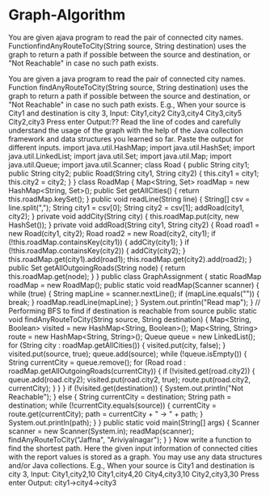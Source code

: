 # Graph-Algorithm
You    are    given ajava    program    to    read    the    pair    of    connected    city    names.    FunctionfindAnyRouteToCity(String source, String destination) uses the graph to return a path if possible between the source and destination, or "Not Reachable" in case no such path exists.

You are given a java program to read the pair of connected city names. Function
findAnyRouteToCity(String source, String destination) uses the graph to return a path if possible between
the source and destination, or "Not Reachable" in case no such path exists.
E.g.,
When your source is City1 and destination is city 3,
Input:
City1,city2
City3,city4
City3,city5
City2,city3
Press enter
Output:??
Read the line of codes and carefully understand the usage of the graph with the help of the Java
collection framework and data structures you learned so far. Paste the output for different inputs.
import java.util.HashMap;
import java.util.HashSet;
import java.util.LinkedList;
import java.util.Set;
import java.util.Map;
import java.util.Queue;
import java.util.Scanner;
class Road {
public String city1;
public String city2;
public Road(String city1, String city2) {
this.city1 = city1;
this.city2 = city2;
}
}
class RoadMap {
Map<String, Set<Road>> roadMap = new HashMap<String, Set<Road>>();
public Set<String> getAllCities() {
return this.roadMap.keySet();
}
public void readLine(String line) {
String[] csv = line.split(",");
String city1 = csv[0];
String city2 = csv[1];
addRoad(city1, city2);
}
private void addCity(String city) {
this.roadMap.put(city, new HashSet<Road>());
}
private void addRoad(String city1, String city2) {
Road road1 = new Road(city1, city2);
Road road2 = new Road(city2, city1);
if (!this.roadMap.containsKey(city1)) {
addCity(city1);
}
if (!this.roadMap.containsKey(city2)) {
addCity(city2);
}
this.roadMap.get(city1).add(road1);
this.roadMap.get(city2).add(road2);
}
public Set<Road> getAllOutgoingRoads(String node) {
return this.roadMap.get(node);
}
}
public class GraphAssignment {
static RoadMap roadMap = new RoadMap();
public static void readMap(Scanner scanner) {
while (true) {
String mapLine = scanner.nextLine();
if (mapLine.equals("")) {
break;
}
roadMap.readLine(mapLine);
}
System.out.println("Read map");
}
// Performing BFS to find if destination is reachable from source
public static void findAnyRouteToCity(String source, String destination) {
Map<String, Boolean> visited = new HashMap<String, Boolean>();
Map<String, String> route = new HashMap<String, String>();
Queue<String> queue = new LinkedList<String>();
for (String city : roadMap.getAllCities()) {
visited.put(city, false);
}
visited.put(source, true);
queue.add(source);
while (!queue.isEmpty()) {
String currentCity = queue.remove();
for (Road road : roadMap.getAllOutgoingRoads(currentCity)) {
if (!visited.get(road.city2)) {
queue.add(road.city2);
visited.put(road.city2, true);
route.put(road.city2, currentCity);
}
}
}
if (!visited.get(destination)) {
System.out.println("Not Reachable");
} else {
String currentCity = destination;
String path = destination;
while (!currentCity.equals(source)) {
currentCity = route.get(currentCity);
path = currentCity + " -> " + path;
}
System.out.println(path);
}
}
public static void main(String[] args) {
Scanner scanner = new Scanner(System.in);
readMap(scanner);
findAnyRouteToCity("Jaffna", "Ariviyalnagar");
}
}
Now write a function to find the shortest path. Here the given input information of connected cities with
the report values is stored as a graph. You may use any data structures and/or Java collections.
E.g.,
When your source is City1 and destination is city 3,
Input:
City1,city2,10
City1,city4,20
City4,city3,10
City2,city3,30
Press enter
Output: city1->city4->city3

